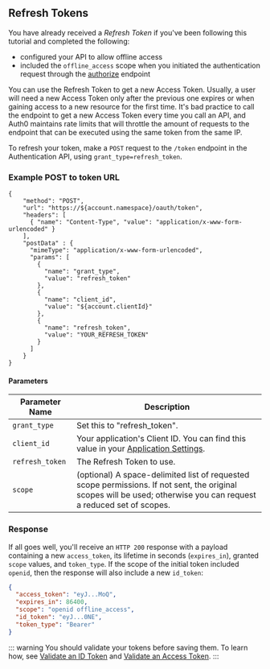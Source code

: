 ## Refresh Tokens

You have already received a <dfn data-key="refresh-token">Refresh Token</dfn> if you've been following this tutorial and completed the following:

* configured your API to allow offline access
* included the `offline_access` scope when you initiated the authentication request through the [authorize](/api/authentication/reference#authorize-application) endpoint

You can use the Refresh Token to get a new Access Token. Usually, a user will need a new Access Token only after the previous one expires or when gaining access to a new resource for the first time. It's bad practice to call the endpoint to get a new Access Token every time you call an API, and Auth0 maintains rate limits that will throttle the amount of requests to the endpoint that can be executed using the same token from the same IP.

To refresh your token, make a `POST` request to the `/token` endpoint in the Authentication API, using `grant_type=refresh_token`.

### Example POST to token URL

```har
{
    "method": "POST",
    "url": "https://${account.namespace}/oauth/token",
    "headers": [
      { "name": "Content-Type", "value": "application/x-www-form-urlencoded" }
    ],
    "postData" : {
      "mimeType": "application/x-www-form-urlencoded",
      "params": [
        {
          "name": "grant_type",
          "value": "refresh_token"
        },
        {
          "name": "client_id",
          "value": "${account.clientId}"
        },
        {
          "name": "refresh_token",
          "value": "YOUR_REFRESH_TOKEN"
        }
      ]
    }
}
```

#### Parameters

| Parameter Name  | Description |
|-----------------|-------------|
| `grant_type`    | Set this to "refresh_token". |
| `client_id`     | Your application's Client ID. You can find this value in your [Application Settings](${manage_url}/#/Applications/${account.clientId}/settings). |
| `refresh_token` | The Refresh Token to use. |
| `scope`         | (optional) A space-delimited list of requested scope permissions. If not sent, the original scopes will be used; otherwise you can request a reduced set of scopes. |

### Response

If all goes well, you'll receive an `HTTP 200` response with a payload containing a new `access_token`, its lifetime in seconds (`expires_in`), granted `scope` values, and `token_type`. If the scope of the initial token included `openid`, then the response will also include a new `id_token`:

```json
{
  "access_token": "eyJ...MoQ",
  "expires_in": 86400,
  "scope": "openid offline_access",
  "id_token": "eyJ...0NE",
  "token_type": "Bearer"
}
```

::: warning
You should validate your tokens before saving them. To learn how, see [Validate an ID Token](/tokens/guides/id-token/validate-id-token) and [Validate an Access Token](/tokens/guides/access-token/validate-access-token).
:::
